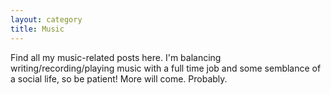 ```yaml
---
layout: category
title: Music
---
```


Find all my music-related posts here. I'm balancing writing/recording/playing music with a full time job and some semblance of a social life, so be patient! More will come. Probably.
